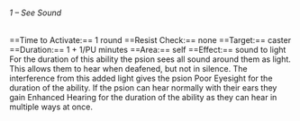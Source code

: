 ###### 1 – See Sound
==Time to Activate:== 1 round
==Resist Check:== none
==Target:== caster
==Duration:== 1 + 1/PU minutes
==Area:== self
==Effect:== sound to light
For the duration of this ability the psion sees all sound around them as light. This allows them to hear when deafened, but not in silence. The interference from this added light gives the psion Poor Eyesight for the duration of the ability. If the psion can hear normally with their ears they gain Enhanced Hearing for the duration of the ability as they can hear in multiple ways at once.
